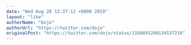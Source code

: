 ```yaml
---
date: "Wed Aug 28 12:37:12 +0000 2019"
layout: "like"
authorName: "Dojo"
authorUrl: "https://twitter.com/dojo"
originalPost: "https://twitter.com/dojo/status/1166691200134537216"
---
```

